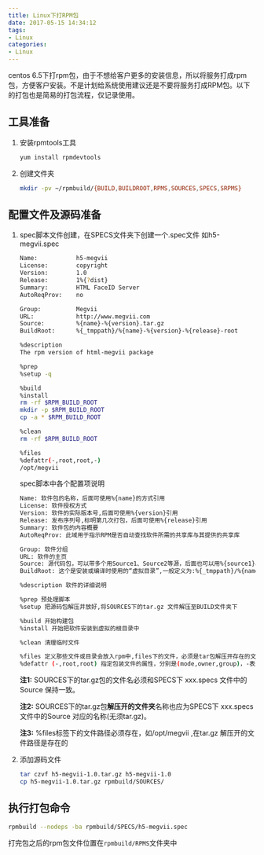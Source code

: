 ```yaml
---
title: Linux下打RPM包
date: 2017-05-15 14:34:12
tags: 
- Linux
categories:
- Linux
---
```


centos 6.5下打rpm包，由于不想给客户更多的安装信息，所以将服务打成rpm包，方便客户安装。不是计划给系统使用建议还是不要将服务打成RPM包。以下的打包也是简易的打包流程，仅记录使用。

## 工具准备

1. 安装rpmtools工具

   ```sh
   yum install rpmdevtools
   ```

2. 创建文件夹

   ```sh
   mkdir -pv ~/rpmbuild/{BUILD,BUILDROOT,RPMS,SOURCES,SPECS,SRPMS}
   ```

## 配置文件及源码准备

1. spec脚本文件创建，在SPECS文件夹下创建一个.spec文件 如h5-megvii.spec

   ```sh
   Name:           h5-megvii
   License:        copyright
   Version:        1.0
   Release:        1%{?dist}
   Summary:        HTML FaceID Server
   AutoReqProv:    no

   Group:          Megvii
   URL:            http://www.megvii.com
   Source:         %{name}-%{version}.tar.gz
   BuildRoot:      %{_tmppath}/%{name}-%{version}-%{release}-root

   %description
   The rpm version of html-megvii package

   %prep
   %setup -q

   %build
   %install
   rm -rf $RPM_BUILD_ROOT
   mkdir -p $RPM_BUILD_ROOT
   cp -a * $RPM_BUILD_ROOT

   %clean
   rm -rf $RPM_BUILD_ROOT

   %files
   %defattr(-,root,root,-)
   /opt/megvii
   ```

   <!-- more -->

   spec脚本中各个配置项说明

   ```sh
   Name: 软件包的名称，后面可使用%{name}的方式引用
   License: 软件授权方式
   Version: 软件的实际版本号,后面可使用%{version}引用
   Release: 发布序列号,标明第几次打包，后面可使用%{release}引用
   Summary: 软件包的内容概要
   AutoReqProv: 此域用于指示RPM是否自动查找软件所需的共享库与其提供的共享库

   Group: 软件分组
   URL: 软件的主页
   Source: 源代码包，可以带多个用Source1、Source2等源，后面也可以用%{source1}、%{source2}引用
   BuildRoot: 这个是安装或编译时使用的“虚拟目录”,一般定义为:%{_tmppath}/%{name}-%{version}-%{release}-root

   %description 软件的详细说明

   %prep 预处理脚本
   %setup 把源码包解压并放好,将SOURCES下的tar.gz 文件解压至BUILD文件夹下

   %build 开始构建包
   %install 开始把软件安装到虚拟的根目录中

   %clean 清理临时文件

   %files 定义那些文件或目录会放入rpm中,files下的文件，必须是tar包解压开存在的文件
   %defattr (-,root,root) 指定包装文件的属性，分别是(mode,owner,group)，-表示默认值，对文本文件是0644，可执行文件是0755
   ```

   **注1:**	SOURCES下的tar.gz包的文件名必须和SPECS下 xxx.specs  文件中的Source 保持一致。

   **注2:**	SOURCES下的tar.gz包**解压开的文件夹**名称也应为SPECS下 xxx.specs  文件中的Source 对应的名称(无须tar.gz)。

   **注3:**	%files标签下的文件路径必须存在，如/opt/megvii ,在tar.gz 解压开的文件路径是存在的

2. 添加源码文件

   ```sh
   tar czvf h5-megvii-1.0.tar.gz h5-megvii-1.0
   cp h5-megvii-1.0.tar.gz rpmbuild/SOURCES/
   ```

## 执行打包命令

```sh
rpmbuild --nodeps -ba rpmbuild/SPECS/h5-megvii.spec
```

打完包之后的rpm包文件位置在`rpmbuild/RPMS`文件夹中